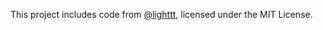 This project includes code from [@lighttt](https://github.com/lighttt/Stormful), licensed under the MIT License.
